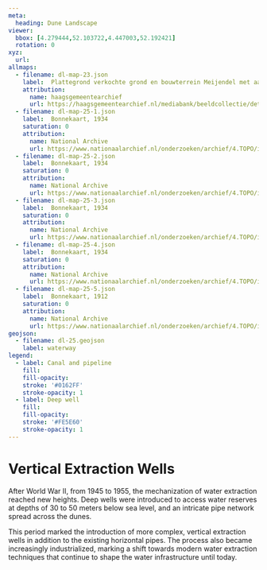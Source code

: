 ```yaml
---
meta:
  heading: Dune Landscape
viewer:
  bbox: [4.279444,52.103722,4.447003,52.192421]
  rotation: 0
xyz:
  url:
allmaps:
  - filename: dl-map-23.json
    label: 	Plattegrond verkochte grond en bouwterrein Meijendel met aanduiding waterleiding vanuit het duingebied, 1906
    attribution:
      name: haagsgemeentearchief
      url: https://haagsgemeentearchief.nl/mediabank/beeldcollectie/detail/373a74e9-dab1-2352-e487-d0f6addfdf6d/media/eb1614b2-1513-e268-9a5c-189e67902334
  - filename: dl-map-25-1.json
    label: 	Bonnekaart, 1934
    saturation: 0
    attribution:
      name: National Archive
      url: https://www.nationaalarchief.nl/onderzoeken/archief/4.TOPO/invnr/%40A~A7~A7.1~10.8-10.776C~10.502-10.502C~10.502       
  - filename: dl-map-25-2.json
    label: 	Bonnekaart, 1934
    saturation: 0
    attribution:
      name: National Archive
      url: https://www.nationaalarchief.nl/onderzoeken/archief/4.TOPO/invnr/%40A~A7~A7.1~10.8-10.776C~10.502-10.502C~10.502       
  - filename: dl-map-25-3.json
    label: 	Bonnekaart, 1934
    saturation: 0
    attribution:
      name: National Archive
      url: https://www.nationaalarchief.nl/onderzoeken/archief/4.TOPO/invnr/%40A~A7~A7.1~10.8-10.776C~10.502-10.502C~10.502       
  - filename: dl-map-25-4.json
    label: 	Bonnekaart, 1934
    saturation: 0
    attribution:
      name: National Archive
      url: https://www.nationaalarchief.nl/onderzoeken/archief/4.TOPO/invnr/%40A~A7~A7.1~10.8-10.776C~10.502-10.502C~10.502     
  - filename: dl-map-25-5.json
    label: 	Bonnekaart, 1912
    saturation: 0
    attribution:
      name: National Archive
      url: https://www.nationaalarchief.nl/onderzoeken/archief/4.TOPO/invnr/%40A~A7~A7.1~10.8-10.776C~10.502-10.502C~10.502    
geojson:
  - filename: dl-25.geojson
    label: waterway
legend:
  - label: Canal and pipeline
    fill: 
    fill-opacity: 
    stroke: '#0162FF'
    stroke-opacity: 1
  - label: Deep well
    fill: 
    fill-opacity: 
    stroke: '#FE5E60'
    stroke-opacity: 1
---
```


# Vertical Extraction Wells

After World War II, from 1945 to 1955, the mechanization of water extraction reached new heights. Deep wells were introduced to access water reserves at depths of 30 to 50 meters below sea level, and an intricate pipe network spread across the dunes. 

This period marked the introduction of more complex, vertical extraction wells in addition to the existing horizontal pipes. The process also became increasingly industrialized, marking a shift towards modern water extraction techniques that continue to shape the water infrastructure until today.